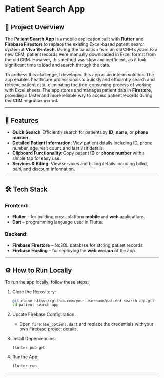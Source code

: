 # Patient Search App
<!--
## 🖼 **Screenshots**

Here are some screenshots showcasing the app's features:

- **Search Screen**: The user can search for patients by ID, Name, or Phone Number.
  ![Search Screen](assets/screenshots/search_screen.png)

- **Patient Details Screen**: View detailed patient information.
  ![Patient Details](assets/screenshots/patient_details.png)

- **Services and Billing Details**: View detailed service and billing information for each patient.
  ![Services and Billing Details](assets/screenshots/services_details.png)

---
-->

## 🚀 **Project Overview**

The **Patient Search App** is a mobile application built with **Flutter** and **Firebase Firestore** to replace the existing Excel-based patient search system at **Viva Skintech**. During the transition from an old CRM system to a new CRM, patient records were manually downloaded in Excel format from the old CRM. However, this method was slow and inefficient, as it took significant time to load and search through the data.

To address this challenge, I developed this app as an interim solution. The app enables healthcare professionals to quickly and efficiently search and retrieve patient data, eliminating the time-consuming process of working with Excel sheets. The app stores and manages patient data in **Firestore**, providing a faster and more reliable way to access patient records during the CRM migration period.

---

## 📱 **Features**

- **Quick Search**: Efficiently search for patients by **ID**, **name**, or **phone number**.
- **Detailed Patient Information**: View patient details including ID, phone number, age, visit count, and last visit details.
- **Clipboard Functionality**: Copy patient **ID** or **phone number** with a simple tap for easy use.
- **Services & Billing**: View services and billing details including billed, paid, and discount information.

---

## 🛠 **Tech Stack**

### Frontend:
- **Flutter** – for building cross-platform **mobile** and **web** applications.
- **Dart** – programming language used in Flutter.

### Backend:
- **Firebase Firestore** – NoSQL database for storing patient records.
- **Firebase Hosting** – for deploying the **web version** of the app.

---
<!--

## 🌍 **Live Demo**

Check out the **live web version** of the **Patient Search App** hosted on Firebase:

🔗 [Patient Search Web App Demo](https://your-app-name.web.app)

---
-->

## ⚙️ **How to Run Locally**

To run the app locally, follow these steps:

1. Clone the Repository:
    ```bash
    git clone https://github.com/your-username/patient-search-app.git
    cd patient-search-app
    ```

2. Update Firebase Configuration:
    - Open `firebase_options.dart` and replace the credentials with your own Firebase project details.

3. Install Dependencies:
    ```bash
    flutter pub get
    ```

4. Run the App:
    ```bash
    flutter run
    ```

---
